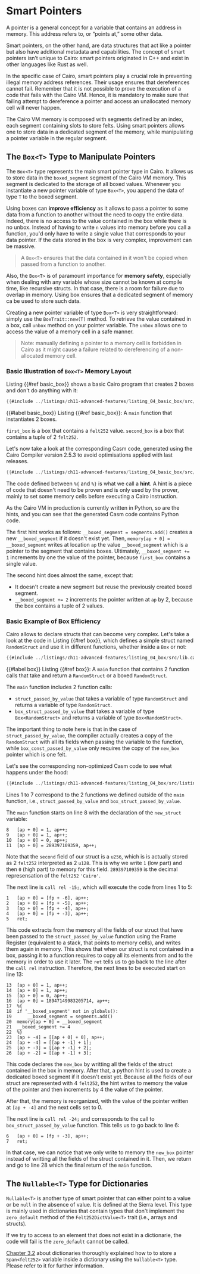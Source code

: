 # Smart Pointers

A pointer is a general concept for a variable that contains an address in memory. This address refers to, or “points at,” some other data.

Smart pointers, on the other hand, are data structures that act like a pointer but also have additional metadata and capabilities. The concept of smart pointers isn’t unique to Cairo: smart pointers originated in C++ and exist in other languages like Rust as well.

In the specific case of Cairo, smart pointers play a crucial role in preventing illegal memory address references. Their usage ensures that dereferences cannot fail. Remember that it is not possible to prove the execution of a code that fails with the Cairo VM. Hence, it is mandatory to make sure that failing attempt to dereference a pointer and access an unallocated memory cell will never happen.

The Cairo VM memory is composed with segments defined by an index, each segment containing slots to store felts. Using smart pointers allows one to store data in a dedicated segment of the memory, while manipulating a pointer variable in the regular segment.

## The `Box<T>` Type to Manipulate Pointers

The `Box<T>` type represents the main smart pointer type in Cairo. It allows us to store data in the `boxed_segment` segment of the Cairo VM memory. This segment is dedicated to the storage of all boxed values. Whenever you instantiate a new pointer variable of type `Box<T>`, you append the data of type `T` to the boxed segment.

Using boxes can **improve efficiency** as it allows to pass a pointer to some data from a function to another without the need to copy the entire data. Indeed, there is no access to the value contained in the box while there is no unbox. Instead of having to write `n` values into memory before you call a function, you'd only have to write a single value that corresponds to your data pointer. If the data stored in the box is very complex, improvement can be massive.

> A `Box<T>` ensures that the data contained in it won't be copied when passed from a function to another.

Also, the `Box<T>` is of paramount importance for **memory safety**, especially when dealing with any variable whose size cannot be known at compile time, like recursive structs. In that case, there is a room for failure due to overlap in memory. Using box ensures that a dedicated segment of memory ca be used to store such data. 

Creating a new pointer variable of type `Box<T>` is very straightforward: simply use the `BoxTrait::new(T)` method. To retrieve the value contained in a box, call `unbox` method on your pointer variable. The `unbox` allows one to access the value of a memory cell in a safe manner.

> Note: manually defining a pointer to a memory cell is forbidden in Cairo as it might cause a failure related to dereferencing of a non-allocated memory cell.

### Basic Illustration of `Box<T>` Memory Layout

 Listing {{#ref basic_box}} shows a basic Cairo program that creates 2 boxes and don't do anything with it:

 ```rust
{{#include ../listings/ch11-advanced-features/listing_04_basic_box/src/lib.cairo}}
```

{{#label basic_box}}
<span class="caption">Listing {{#ref basic_box}}: A `main` function that instantiates 2 boxes.</span>

`first_box` is a box that contains a `felt252` value. `second_box` is a box that contains a tuple of 2 `felt252`.

Let's now take a look at the corresponding Casm code, generated using the Cairo Compiler version 2.5.3 to avoid optimisations applied with last releases.

 ```rust
{{#include ../listings/ch11-advanced-features/listing_04_basic_box/src/listing_04_basic_box.casm}}
```

The code defined between `%{` and `%}` is what we call a **hint**. A hint is a piece of code that doesn't need to be proven and is only used by the prover, mainly to set some memory cells before executing a Cairo instruction.

As the Cairo VM in production is currently written in Python, so are the hints, and you can see that the generated Casm code contains Python code.

The first hint works as follows: `__boxed_segment = segments.add()` creates a new `__boxed_segment` if it doesn't exist yet. Then, `memory[ap + 0] = __boxed_segment` writes at location `ap` the value `__boxed_segment` which is a pointer to the segment that contains boxes. Ultimately, `__boxed_segment += 1`  increments by one the value of the pointer, because `first_box`  contains a single value.

The second hint does almost the same, except that:
- It doesn't create a new segment but reuse the previously created boxed segment.
- `__boxed_segment += 2` increments the pointer written at `ap` by 2, because the box contains a tuple of 2 values.

### Basic Example of Box Efficiency

Cairo allows to declare structs that can become very complex. Let's take a look at the code in Listing {{#ref box}}, which defines a simple struct named `RandomStruct` and use it in different functions, whether inside a `Box` or not:

```rust
{{#include ../listings/ch11-advanced-features/listing_04_box/src/lib.cairo}}
```

{{#label box}}
<span class="caption">Listing {{#ref box}}: A `main` function that contains 2 function calls that take and return a `RandomStruct` or a boxed `RandomStruct`.</span>

The `main` function includes 2 function calls:
- `struct_passed_by_value` that takes a variable of type `RandomStruct` and returns a variable of type `RandomStruct`.
- `box_struct_passed_by_value` that takes a variable of type `Box<RandomStruct>` and returns a variable of type `Box<RandomStruct>`.

The important thing to note here is that in the case of `struct_passed_by_value`, the compiler actually creates a copy of the  `RandomStruct` with all its fields when passing the variable to the function, while `box_const_passed_by_value` only requires the copy of the `new_box` pointer which is one felt.

Let's see the corresponding non-optimized Casm code to see what happens under the hood:

```rust
{{#include ../listings/ch11-advanced-features/listing_04_box/src/listing_04_box.casm}}
```

Lines 1 to 7 correspond to the 2 functions we defined outside of the `main` function, i.e., `struct_passed_by_value` and `box_struct_passed_by_value`.

The `main` function starts on line 8 with the declaration of the `new_struct` variable: 

```rust,noplayground
8   [ap + 0] = 1, ap++;
9   [ap + 0] = 1, ap++;
10  [ap + 0] = 0, ap++;
11  [ap + 0] = 289397109359, ap++;
```

Note that the `second` field of our struct is a `u256`, which is is actually stored as 2 `felt252` interpreted as 2 `u128`. This is why we write `1` (low part) and then `0` (high part) to memory for this field. `289397109359` is the decimal represensation of the `felt252` `'Cairo'`.


The next line is `call rel -15;`, which will execute the code from lines 1 to 5:

```rust,noplaygroubd
1   [ap + 0] = [fp + -6], ap++;
2   [ap + 0] = [fp + -5], ap++;
3   [ap + 0] = [fp + -4], ap++;
4   [ap + 0] = [fp + -3], ap++;
5   ret;
```

This code extracts from the memory all the fields of our struct that have been passed to the `struct_passed_by_value` function using the Frame Register (equivalent to a stack, that points to memory cells), and writes them again in memory. This shows that when our struct is not contained in a box, passing it to a function requires to copy all its elements from and to the memory in order to use it later. The `ret` tells us to go back to the line after the `call rel` instruction. Therefore, the next lines to be executed start on line 13:

```rust,noplayground
13  [ap + 0] = 1, ap++;
14  [ap + 0] = 1, ap++;
15  [ap + 0] = 0, ap++;
16  [ap + 0] = 18947149983205714, ap++;
17  %{
18  if '__boxed_segment' not in globals():
19      __boxed_segment = segments.add()
20  memory[ap + 0] = __boxed_segment
21  __boxed_segment += 4
22  %}
23  [ap + -4] = [[ap + 0] + 0], ap++;
24  [ap + -4] = [[ap + -1] + 1];
25  [ap + -3] = [[ap + -1] + 2];
26  [ap + -2] = [[ap + -1] + 3];
```

This code declares the `new_box` by writting all the fields of the struct contained in the box in memory. After that, a python hint is used to create a dedicated boxed segment if it doesn't exist yet. Because all the fields of our struct are represented with 4 `felt252`, the hint writes to memory the value of the pointer and then increments by 4 the value of the pointer.

After that, the memory is reorganized, with the value of the pointer written at `[ap + -4]`  and the next cells set to 0.

The next line is `call rel -24;` and corresponds to the call to `box_struct_passed_by_value`  function. This tells us to go back to line 6:

```rust,noplayground
6   [ap + 0] = [fp + -3], ap++;
7   ret;
```

In that case, we can notice that we only write to memory the `new_box` pointer instead of writting all the fields of the struct contained in it. Then, we return and go to line 28 which the final return of the `main` function.

## The `Nullable<T>` Type for Dictionaries

`Nullable<T>` is another type of smart pointer that can either point to a value or be `null` in the absence of value. It is defined at the Sierra level. This type is mainly used in dictionaries that contain types that don't implement the `zero_default` method of the `Felt252DictValue<T>` trait (i.e., arrays and structs).

If we try to access to an element that does not exist in a dictionarie, the code will fail is the `zero_default` cannot be called.

[Chapter 3.2](./ch03-02-dictionaries.md#dictionaries-of-types-not-supported-natively) about dictionaries thoroughly explained how to to store a `Span<felt252>` variable inside a dictionary using the `Nullable<T>` type. Please refer to it for further information.

